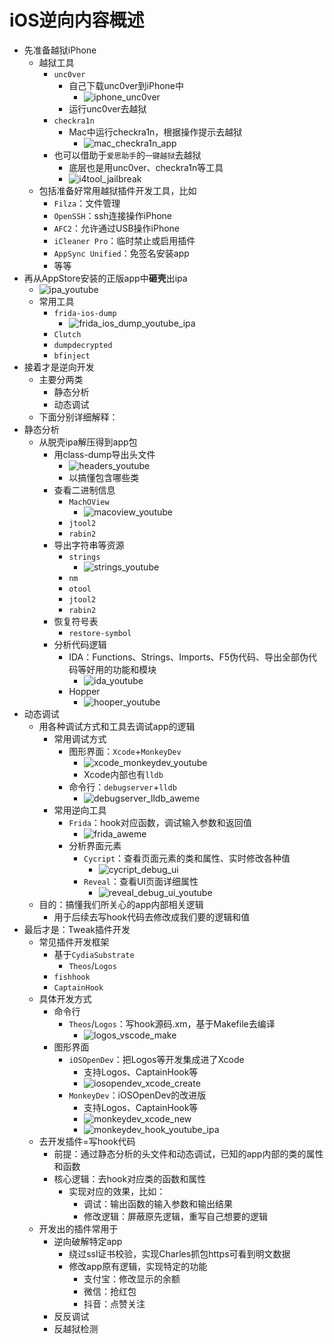 # iOS逆向内容概述

* 先准备越狱iPhone
  * 越狱工具
    * `unc0ver`
      * 自己下载unc0ver到iPhone中
        * ![iphone_unc0ver](../../assets/img/iphone_unc0ver.jpg)
      * 运行unc0ver去越狱
    * `checkra1n`
      * Mac中运行checkra1n，根据操作提示去越狱
        * ![mac_checkra1n_app](../../assets/img/mac_checkra1n_app.jpg)
    * 也可以借助于`爱思助手`的`一键越狱`去越狱
      * 底层也是用unc0ver、checkra1n等工具
      * ![i4tool_jailbreak](../../assets/img/i4tool_jailbreak.jpg)
  * 包括准备好常用越狱插件开发工具，比如
    * `Filza`：文件管理
    * `OpenSSH`：ssh连接操作iPhone
    * `AFC2`：允许通过USB操作iPhone
    * `iCleaner Pro`：临时禁止或启用插件
    * `AppSync Unified`：免签名安装app
    * 等等
* 再从AppStore安装的正版app中**砸壳**出ipa
  * ![ipa_youtube](../../assets/img/ipa_youtube.jpg)
  * 常用工具
    * `frida-ios-dump`
      * ![frida_ios_dump_youtube_ipa](../../assets/img/frida_ios_dump_youtube_ipa.png)
    * `Clutch`
    * `dumpdecrypted`
    * `bfinject`
* 接着才是逆向开发
  * 主要分两类
    * 静态分析
    * 动态调试
  * 下面分别详细解释：
* 静态分析
  * 从脱壳ipa解压得到app包
    * 用class-dump导出头文件
      * ![headers_youtube](../../assets/img/headers_youtube.jpg)
      * 以搞懂包含哪些类
    * 查看二进制信息
      * `MachOView`
        * ![macoview_youtube](../../assets/img/macoview_youtube.jpg)
      * `jtool2`
      * `rabin2`
    * 导出字符串等资源
      * `strings`
        * ![strings_youtube](../../assets/img/strings_youtube.jpg)
      * `nm`
      * `otool`
      * `jtool2`
      * `rabin2`
    * 恢复符号表
      * `restore-symbol`
    * 分析代码逻辑
      * IDA：Functions、Strings、Imports、F5伪代码、导出全部伪代码等好用的功能和模块
        * ![ida_youtube](../../assets/img/ida_youtube.jpg)
      * Hopper
        * ![hooper_youtube](../../assets/img/hooper_youtube.jpg)
* 动态调试
  * 用各种调试方式和工具去调试app的逻辑
    * 常用调试方式
      * 图形界面：`Xcode`+`MonkeyDev`
        * ![xcode_monkeydev_youtube](../../assets/img/xcode_monkeydev_youtube.jpg)
        * Xcode内部也有`lldb`
      * 命令行：`debugserver`+`lldb`
        * ![debugserver_lldb_aweme](../../assets/img/debugserver_lldb_aweme.jpg)
    * 常用逆向工具
      * `Frida`：hook对应函数，调试输入参数和返回值
        * ![frida_aweme](../../assets/img/frida_aweme.jpg)
      * 分析界面元素
        * `Cycript`：查看页面元素的类和属性、实时修改各种值
          * ![cycript_debug_ui](../../assets/img/cycript_debug_ui.png)
        * `Reveal`：查看UI页面详细属性
          * ![reveal_debug_ui_youtube](../../assets/img/reveal_debug_ui_youtube.png)
  * 目的：搞懂我们所关心的app内部相关逻辑
    * 用于后续去写hook代码去修改成我们要的逻辑和值
* 最后才是：Tweak插件开发
  * 常见插件开发框架
    * 基于`CydiaSubstrate`
      * `Theos`/`Logos`
    * `fishhook`
    * `CaptainHook`
  * 具体开发方式
    * 命令行
      * `Theos`/`Logos`：写hook源码.xm，基于Makefile去编译
        * ![logos_vscode_make](../../assets/img/logos_vscode_make.png)
    * 图形界面
      * `iOSOpenDev`：把Logos等开发集成进了Xcode
        * 支持Logos、CaptainHook等
        * ![iosopendev_xcode_create](../../assets/img/iosopendev_xcode_create.png)
      * `MonkeyDev`：iOSOpenDev的改进版
        * 支持Logos、CaptainHook等
        * ![monkeydev_xcode_new](../../assets/img/monkeydev_xcode_new.png)
        * ![monkeydev_hook_youtube_ipa](../../assets/img/monkeydev_hook_youtube_ipa.png)
  * 去开发插件=写hook代码
    * 前提：通过静态分析的头文件和动态调试，已知的app内部的类的属性和函数
    * 核心逻辑：去hook对应类的函数和属性
      * 实现对应的效果，比如：
        * 调试：输出函数的输入参数和输出结果
        * 修改逻辑：屏蔽原先逻辑，重写自己想要的逻辑
  * 开发出的插件常用于
    * 逆向破解特定app
      * 绕过ssl证书校验，实现Charles抓包https可看到明文数据
      * 修改app原有逻辑，实现特定的功能
        * 支付宝：修改显示的余额
        * 微信：抢红包
        * 抖音：点赞关注
    * 反反调试
    * 反越狱检测

